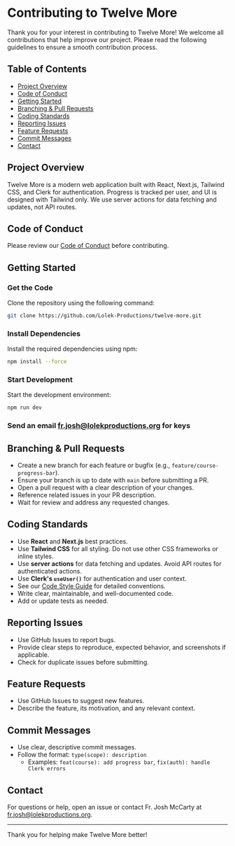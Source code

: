 # Contributing to Twelve More

Thank you for your interest in contributing to Twelve More! We welcome all contributions that help improve our project. Please read the following guidelines to ensure a smooth contribution process.

## Table of Contents
- [Project Overview](#project-overview)
- [Code of Conduct](#code-of-conduct)
- [Getting Started](#getting-started)
- [Branching & Pull Requests](#branching--pull-requests)
- [Coding Standards](#coding-standards)
- [Reporting Issues](#reporting-issues)
- [Feature Requests](#feature-requests)
- [Commit Messages](#commit-messages)
- [Contact](#contact)

## Project Overview
Twelve More is a modern web application built with React, Next.js, Tailwind CSS, and Clerk for authentication. Progress is tracked per user, and UI is designed with Tailwind only. We use server actions for data fetching and updates, not API routes.

## Code of Conduct
Please review our [Code of Conduct](CODE_OF_CONDUCT.md) before contributing.

## Getting Started

### Get the Code
 Clone the repository using the following command:
```bash
git clone https://github.com/Lolek-Productions/twelve-more.git
```
### Install Dependencies
 Install the required dependencies using npm:
```bash
npm install --force
```
### Start Development
 Start the development environment:
```bash
npm run dev
```
### Send an email fr.josh@lolekproductions.org for keys

## Branching & Pull Requests
- Create a new branch for each feature or bugfix (e.g., `feature/course-progress-bar`).
- Ensure your branch is up to date with `main` before submitting a PR.
- Open a pull request with a clear description of your changes.
- Reference related issues in your PR description.
- Wait for review and address any requested changes.

## Coding Standards
- Use **React** and **Next.js** best practices.
- Use **Tailwind CSS** for all styling. Do not use other CSS frameworks or inline styles.
- Use **server actions** for data fetching and updates. Avoid API routes for authenticated actions.
- Use **Clerk's `useUser()`** for authentication and user context.
- See our [Code Style Guide](CODE_STYLE.md) for detailed conventions.
- Write clear, maintainable, and well-documented code.
- Add or update tests as needed.

## Reporting Issues
- Use GitHub Issues to report bugs.
- Provide clear steps to reproduce, expected behavior, and screenshots if applicable.
- Check for duplicate issues before submitting.

## Feature Requests
- Use GitHub Issues to suggest new features.
- Describe the feature, its motivation, and any relevant context.

## Commit Messages
- Use clear, descriptive commit messages.
- Follow the format: `type(scope): description`
  - Examples: `feat(course): add progress bar`, `fix(auth): handle Clerk errors`

## Contact
For questions or help, open an issue or contact Fr. Josh McCarty at fr.josh@lolekproductions.org.

---

Thank you for helping make Twelve More better!
